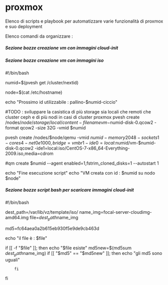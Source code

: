 # proxmox
Elenco di scripts e playbook per automatizzare varie funzionalità di proxmox e suo deployment


Elenco comandi da organizzare : 


##### Sezione bozze creazione vm con immagini cloud-init



##### Sezione bozze creazione vm con immagini iso

#!/bin/bash

numid=$(pvesh get /cluster/nextid)

node=$(cat /etc/hostname)

echo "Prossimo id utilizzabile : pallino-$numid-ciccio"

#TODO : sviluppare la casistica di più storage sia locali che remoti che cluster ceph e di più nodi in casi di cluster proxmox
pvesh create /nodes/$node/storage/local/content -filename vm-$numid-disk-0.qcow2 -format qcow2 -size 32G -vmid $numid

pvesh create /nodes/$node/qemu -vmid $numid -memory 2048 -sockets 1 -cores 4 -net0 e1000,bridge=vmbr1 -ide0=local:$numid/vm-$numid-disk-0.qcow2 -ide1=local:iso/CentOS-7-x86_64-Everything-2009.iso,media=cdrom

#qm create $numid --agent enabled=1,fstrim_cloned_disks=1 --autostart 1

echo "Fine esecuzione script"
echo "VM creata con id : $numid su nodo $node"



##### Sezione bozze script bash per scaricare immagini cloud-init


#!/bin/bash

dest_path=/var/lib/vz/template/iso/
name_img=focal-server-cloudimg-amd64.img
file=$dest_path$name_img

md5=fc64aea0a2b615eb930f5e9de9cb463d

echo "il file è : $file"

if [[ -f "$file"  ]]; then
        echo "$file esiste"
        md5new=$(md5sum $dest_path$name_img)
        if [[ "$md5" == "$md5new" ]]; then
                echo "gli md5 sono uguali"

        fi
fi
